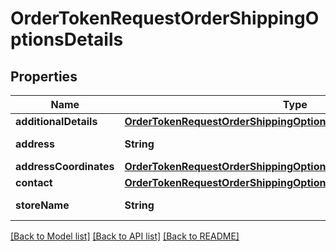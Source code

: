 # OrderTokenRequestOrderShippingOptionsDetails

## Properties
Name | Type | Description | Notes
------------ | ------------- | ------------- | -------------
**additionalDetails** | [**OrderTokenRequestOrderShippingOptionsDetailsAdditionalDetails**](OrderTokenRequestOrderShippingOptionsDetailsAdditionalDetails.md) |  | [optional] 
**address** | **String** | Dirección de la tienda | 
**addressCoordinates** | [**OrderTokenRequestOrderShippingOptionsDetailsAddressCoordinates**](OrderTokenRequestOrderShippingOptionsDetailsAddressCoordinates.md) |  | 
**contact** | [**OrderTokenRequestOrderShippingOptionsDetailsContact**](OrderTokenRequestOrderShippingOptionsDetailsContact.md) |  | [optional] 
**storeName** | **String** | Nombre de la tienda | 

[[Back to Model list]](../README.md#documentation-for-models) [[Back to API list]](../README.md#documentation-for-api-endpoints) [[Back to README]](../README.md)


